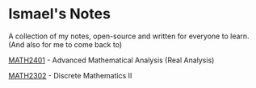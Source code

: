 # Ismael\'s Notes

A collection of my notes, open-source and written for everyone to learn. (And
also for me to come back to)

[MATH2401](/notes/math2401) - Advanced Mathematical Analysis (Real Analysis)

[MATH2302](/notes/math2302) - Discrete Mathematics II
